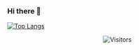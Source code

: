 ### Hi there 👋

<!--
**CarolMaVi/CarolMaVi** is a ✨ _special_ ✨ repository because its `README.md` (this file) appears on your GitHub profile.

Here are some ideas to get you started:

- 🔭 I’m currently working on ...
- 🌱 I’m currently learning ...
- 👯 I’m looking to collaborate on ...
- 🤔 I’m looking for help with ...
- 💬 Ask me about ...
- 📫 How to reach me: ...
- 😄 Pronouns: ...
- ⚡ Fun fact: ...
-->

[![Top Langs](https://github-readme-stats.vercel.app/api/top-langs/?username=CarolMaVi&layout=compact)](https://github.com/CarolMaVi/github-readme-stats)

<p align=center>                           
  <img align=center  src="https://visitor-badge.laobi.icu/badge?page_id=CarolMaVi.CarolMaVi" alt="Visitors">                     
</p>
